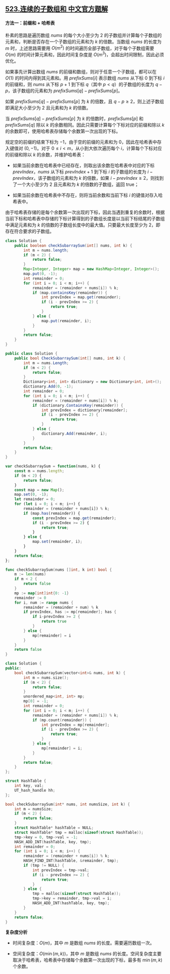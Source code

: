 ## [523.连续的子数组和 中文官方题解](https://leetcode.cn/problems/continuous-subarray-sum/solutions/100000/lian-xu-de-zi-shu-zu-he-by-leetcode-solu-rdzi)
#### 方法一：前缀和 + 哈希表

朴素的思路是遍历数组 $\textit{nums}$ 的每个大小至少为 $2$ 的子数组并计算每个子数组的元素和，判断是否存在一个子数组的元素和为 $k$ 的倍数。当数组 $\textit{nums}$ 的长度为 $m$ 时，上述思路需要用 $O(m^2)$ 的时间遍历全部子数组，对于每个子数组需要 $O(m)$ 的时间计算元素和，因此时间复杂度是 $O(m^3)$，会超出时间限制，因此必须优化。

如果事先计算出数组 $\textit{nums}$ 的前缀和数组，则对于任意一个子数组，都可以在 $O(1)$ 的时间内得到其元素和。用 $\textit{prefixSums}[i]$ 表示数组 $\textit{nums}$ 从下标 $0$ 到下标 $i$ 的前缀和，则 $\textit{nums}$ 从下标 $p+1$ 到下标 $q$（其中 $p<q$）的子数组的长度为 $q-p$，该子数组的元素和为 $\textit{prefixSums}[q]-\textit{prefixSums}[p]$。

如果 $\textit{prefixSums}[q]-\textit{prefixSums}[p]$ 为 $k$ 的倍数，且 $q-p \ge 2$，则上述子数组即满足大小至少为 $2$ 且元素和为 $k$ 的倍数。

当 $\textit{prefixSums}[q]-\textit{prefixSums}[p]$ 为 $k$ 的倍数时，$\textit{prefixSums}[p]$ 和 $\textit{prefixSums}[q]$ 除以 $k$ 的余数相同。因此只需要计算每个下标对应的前缀和除以 $k$ 的余数即可，使用哈希表存储每个余数第一次出现的下标。

规定空的前缀的结束下标为 $-1$，由于空的前缀的元素和为 $0$，因此在哈希表中存入键值对 $(0,-1)$。对于 $0 \le i<m$，从小到大依次遍历每个 $i$，计算每个下标对应的前缀和除以 $k$ 的余数，并维护哈希表：

- 如果当前余数在哈希表中已经存在，则取出该余数在哈希表中对应的下标 $\textit{prevIndex}$，$\textit{nums}$ 从下标 $\textit{prevIndex}+1$ 到下标 $i$ 的子数组的长度为 $i-\textit{prevIndex}$，该子数组的元素和为 $k$ 的倍数，如果 $i-\textit{prevIndex} \ge 2$，则找到了一个大小至少为 $2$ 且元素和为 $k$ 的倍数的子数组，返回 $\text{true}$；

- 如果当前余数在哈希表中不存在，则将当前余数和当前下标 $i$ 的键值对存入哈希表中。

由于哈希表存储的是每个余数第一次出现的下标，因此当遇到重复的余数时，根据当前下标和哈希表中存储的下标计算得到的子数组长度是以当前下标结尾的子数组中满足元素和为 $k$ 的倍数的子数组长度中的最大值。只要最大长度至少为 $2$，即存在符合要求的子数组。

```Java [sol1-Java]
class Solution {
    public boolean checkSubarraySum(int[] nums, int k) {
        int m = nums.length;
        if (m < 2) {
            return false;
        }
        Map<Integer, Integer> map = new HashMap<Integer, Integer>();
        map.put(0, -1);
        int remainder = 0;
        for (int i = 0; i < m; i++) {
            remainder = (remainder + nums[i]) % k;
            if (map.containsKey(remainder)) {
                int prevIndex = map.get(remainder);
                if (i - prevIndex >= 2) {
                    return true;
                }
            } else {
                map.put(remainder, i);
            }
        }
        return false;
    }
}
```

```C# [sol1-C#]
public class Solution {
    public bool CheckSubarraySum(int[] nums, int k) {
        int m = nums.Length;
        if (m < 2) {
            return false;
        }
        Dictionary<int, int> dictionary = new Dictionary<int, int>();
        dictionary.Add(0, -1);
        int remainder = 0;
        for (int i = 0; i < m; i++) {
            remainder = (remainder + nums[i]) % k;
            if (dictionary.ContainsKey(remainder)) {
                int prevIndex = dictionary[remainder];
                if (i - prevIndex >= 2) {
                    return true;
                }
            } else {
                dictionary.Add(remainder, i);
            }
        }
        return false;
    }
}
```

```JavaScript [sol1-JavaScript]
var checkSubarraySum = function(nums, k) {
    const m = nums.length;
    if (m < 2) {
        return false;
    }
    const map = new Map();
    map.set(0, -1);
    let remainder = 0;
    for (let i = 0; i < m; i++) {
        remainder = (remainder + nums[i]) % k;
        if (map.has(remainder)) {
            const prevIndex = map.get(remainder);
            if (i - prevIndex >= 2) {
                return true;
            }
        } else {
            map.set(remainder, i);
        }
    }
    return false;
};
```

```go [sol1-Golang]
func checkSubarraySum(nums []int, k int) bool {
    m := len(nums)
    if m < 2 {
        return false
    }
    mp := map[int]int{0: -1}
    remainder := 0
    for i, num := range nums {
        remainder = (remainder + num) % k
        if prevIndex, has := mp[remainder]; has {
            if i-prevIndex >= 2 {
                return true
            }
        } else {
            mp[remainder] = i
        }
    }
    return false
}
```

```C++ [sol1-C++]
class Solution {
public:
    bool checkSubarraySum(vector<int>& nums, int k) {
        int m = nums.size();
        if (m < 2) {
            return false;
        }
        unordered_map<int, int> mp;
        mp[0] = -1;
        int remainder = 0;
        for (int i = 0; i < m; i++) {
            remainder = (remainder + nums[i]) % k;
            if (mp.count(remainder)) {
                int prevIndex = mp[remainder];
                if (i - prevIndex >= 2) {
                    return true;
                }
            } else {
                mp[remainder] = i;
            }
        }
        return false;
    }
};
```

```C [sol1-C]
struct HashTable {
    int key, val;
    UT_hash_handle hh;
};

bool checkSubarraySum(int* nums, int numsSize, int k) {
    int m = numsSize;
    if (m < 2) {
        return false;
    }
    struct HashTable* hashTable = NULL;
    struct HashTable* tmp = malloc(sizeof(struct HashTable));
    tmp->key = 0, tmp->val = -1;
    HASH_ADD_INT(hashTable, key, tmp);
    int remainder = 0;
    for (int i = 0; i < m; i++) {
        remainder = (remainder + nums[i]) % k;
        HASH_FIND_INT(hashTable, &remainder, tmp);
        if (tmp != NULL) {
            int prevIndex = tmp->val;
            if (i - prevIndex >= 2) {
                return true;
            }
        } else {
            tmp = malloc(sizeof(struct HashTable));
            tmp->key = remainder, tmp->val = i;
            HASH_ADD_INT(hashTable, key, tmp);
        }
    }
    return false;
}
```

**复杂度分析**

- 时间复杂度：$O(m)$，其中 $m$ 是数组 $\textit{nums}$ 的长度。需要遍历数组一次。

- 空间复杂度：$O(\min(m,k))$，其中 $m$ 是数组 $\textit{nums}$ 的长度。空间复杂度主要取决于哈希表，哈希表中存储每个余数第一次出现的下标，最多有 $\min(m,k)$ 个余数。